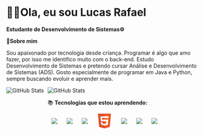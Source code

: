 <h1>🧑‍🦱Ola, eu sou Lucas Rafael</h1>

**Estudante de Desenvolvimento de Sistemas⚙️**

**🔎Sobre mim**

Sou apaixonado por tecnologia desde criança. Programar é algo que amo fazer, por isso me identifico muito com o back-end. Estudo Desenvolvimento de Sistemas e pretendo cursar Análise e Desenvolvimento de Sistemas (ADS). Gosto especialmente de programar em Java e Python, sempre buscando evoluir e aprender mais.

<img 
    align="left" 
    alt="GitHub Stats" 
    height="160" 
    style="padding-right: 10px;" 
    src="https://github-readme-stats.vercel.app/api?username=DevLucasRDS&show_icons=true&theme=tokyonight&include_all_commits=true&locale=pt-br" 
/>
<img 
      alt="GitHub Stats" 
      height="160" 
      src="https://github-readme-stats.vercel.app/api/top-langs/?username=DevLucasRDS&theme=tokyonight&layout=compact&custom_title=Tecnologias&langs_count=5" 
  />

📚 **Tecnologias que estou aprendendo:**
<div style="display: inline_block">

   <img align="center" width=40 heght=30 hspace=10 src="https://cdn.jsdelivr.net/gh/devicons/devicon@latest/icons/java/java-original.svg" />
   <img align="center" width=40 heght=30 hspace=10 src="https://cdn.jsdelivr.net/gh/devicons/devicon@latest/icons/mysql/mysql-original.svg" />
   <img align="center" width=40 heght=30 hspace=10 src="https://cdn.jsdelivr.net/gh/devicons/devicon@latest/icons/python/python-original-wordmark.svg" />
   <img align="center" width=40 heght=30 hspace=10 src="https://raw.githubusercontent.com/devicons/devicon/master/icons/html5/html5-original.svg" />
   <img align="center" width=40 heght=30 hspace=10 src="https://cdn.jsdelivr.net/gh/devicons/devicon@latest/icons/css3/css3-original.svg" />
   <img align="center" width=40 heght=30 hspace=10 src="https://cdn.jsdelivr.net/gh/devicons/devicon@latest/icons/git/git-original.svg" />
   <img align="center" width=40 heght=30 hspace=10 src="https://cdn.jsdelivr.net/gh/devicons/devicon@latest/icons/php/php-original.svg" />
  </div>
</div>
